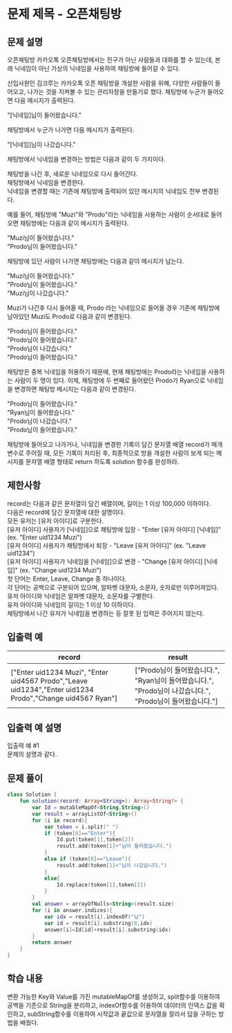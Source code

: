 # 문제 제목 - 오픈채팅방
## 문제 설명
오픈채팅방
카카오톡 오픈채팅방에서는 친구가 아닌 사람들과 대화를 할 수 있는데, 본래 닉네임이 아닌 가상의 닉네임을 사용하여 채팅방에 들어갈 수 있다.

신입사원인 김크루는 카카오톡 오픈 채팅방을 개설한 사람을 위해, 다양한 사람들이 들어오고, 나가는 것을 지켜볼 수 있는 관리자창을 만들기로 했다. 채팅방에 누군가 들어오면 다음 메시지가 출력된다.

"[닉네임]님이 들어왔습니다."

채팅방에서 누군가 나가면 다음 메시지가 출력된다.

"[닉네임]님이 나갔습니다."

채팅방에서 닉네임을 변경하는 방법은 다음과 같이 두 가지이다.

채팅방을 나간 후, 새로운 닉네임으로 다시 들어간다.  
채팅방에서 닉네임을 변경한다.  
닉네임을 변경할 때는 기존에 채팅방에 출력되어 있던 메시지의 닉네임도 전부 변경된다.

예를 들어, 채팅방에 "Muzi"와 "Prodo"라는 닉네임을 사용하는 사람이 순서대로 들어오면 채팅방에는 다음과 같이 메시지가 출력된다.

"Muzi님이 들어왔습니다."  
"Prodo님이 들어왔습니다."  

채팅방에 있던 사람이 나가면 채팅방에는 다음과 같이 메시지가 남는다.

"Muzi님이 들어왔습니다."  
"Prodo님이 들어왔습니다."  
"Muzi님이 나갔습니다."  

Muzi가 나간후 다시 들어올 때, Prodo 라는 닉네임으로 들어올 경우 기존에 채팅방에 남아있던 Muzi도 Prodo로 다음과 같이 변경된다.

"Prodo님이 들어왔습니다."  
"Prodo님이 들어왔습니다."  
"Prodo님이 나갔습니다."  
"Prodo님이 들어왔습니다."  

채팅방은 중복 닉네임을 허용하기 때문에, 현재 채팅방에는 Prodo라는 닉네임을 사용하는 사람이 두 명이 있다. 이제, 채팅방에 두 번째로 들어왔던 Prodo가 Ryan으로 닉네임을 변경하면 채팅방 메시지는 다음과 같이 변경된다.

"Prodo님이 들어왔습니다."  
"Ryan님이 들어왔습니다."  
"Prodo님이 나갔습니다."  
"Prodo님이 들어왔습니다."  

채팅방에 들어오고 나가거나, 닉네임을 변경한 기록이 담긴 문자열 배열 record가 매개변수로 주어질 때, 모든 기록이 처리된 후, 최종적으로 방을 개설한 사람이 보게 되는 메시지를 문자열 배열 형태로 return 하도록 solution 함수를 완성하라.

## 제한사항
record는 다음과 같은 문자열이 담긴 배열이며, 길이는 1 이상 100,000 이하이다.  
다음은 record에 담긴 문자열에 대한 설명이다.  
모든 유저는 [유저 아이디]로 구분한다.  
[유저 아이디] 사용자가 [닉네임]으로 채팅방에 입장 - "Enter [유저 아이디] [닉네임]" (ex. "Enter uid1234 Muzi")  
[유저 아이디] 사용자가 채팅방에서 퇴장 - "Leave [유저 아이디]" (ex. "Leave uid1234")  
[유저 아이디] 사용자가 닉네임을 [닉네임]으로 변경 - "Change [유저 아이디] [닉네임]" (ex. "Change uid1234 Muzi")  
첫 단어는 Enter, Leave, Change 중 하나이다.  
각 단어는 공백으로 구분되어 있으며, 알파벳 대문자, 소문자, 숫자로만 이루어져있다.  
유저 아이디와 닉네임은 알파벳 대문자, 소문자를 구별한다.  
유저 아이디와 닉네임의 길이는 1 이상 10 이하이다.  
채팅방에서 나간 유저가 닉네임을 변경하는 등 잘못 된 입력은 주어지지 않는다.  
## 입출력 예
record	| result
---|---|
["Enter uid1234 Muzi", "Enter uid4567 Prodo","Leave uid1234","Enter uid1234 Prodo","Change uid4567 Ryan"]	| ["Prodo님이 들어왔습니다.", "Ryan님이 들어왔습니다.", "Prodo님이 나갔습니다.", "Prodo님이 들어왔습니다."]
## 입출력 예 설명
입출력 예 #1  
문제의 설명과 같다.
## 문제 풀이
``` kotlin
class Solution {
    fun solution(record: Array<String>): Array<String?> {
        var Id = mutableMapOf<String,String>()
        var result = arrayListOf<String>()
        for (i in record){
            var token = i.split(" ")
            if (token[0]=="Enter"){
                Id.put(token[1],token[2])
                result.add(token[1]+"님이 들어왔습니다.")
            }
            else if (token[0]=="Leave"){
                result.add(token[1]+"님이 나갔습니다.")
            }
            else{
                Id.replace(token[1],token[2])
            }
        }
        val answer = arrayOfNulls<String>(result.size)
        for (i in answer.indices){
            var idx = result[i].indexOf("님")
            var id = result[i].substring(0,idx)
            answer[i]=Id[id]+result[i].substring(idx)
        }
        return answer
    }
}
```
## 학습 내용
변환 가능한 Key와 Value를 가진 mutableMapOf를 생성하고, split함수를 이용하여 공백을 기준으로 String을 분리하고, indexOf함수를 이용하여 데이터의 인덱스 값을 확인하고, subString함수를 이용하여 시작값과 끝값으로 문자열을 잘라서 답을 구하는 방법을 배웠다.


